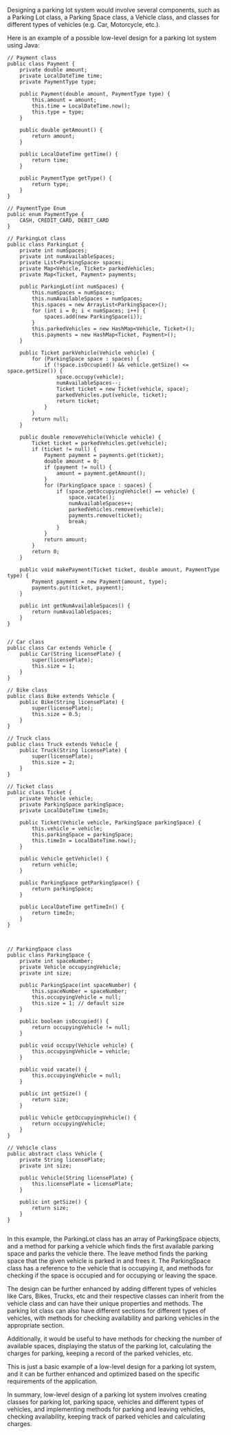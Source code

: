 Designing a parking lot system would involve several components, such as a Parking Lot class, a Parking Space class, a Vehicle class, and classes for different types of vehicles (e.g. Car, Motorcycle, etc.).

Here is an example of a possible low-level design for a parking lot system using Java:


```
// Payment class
public class Payment {
    private double amount;
    private LocalDateTime time;
    private PaymentType type;

    public Payment(double amount, PaymentType type) {
        this.amount = amount;
        this.time = LocalDateTime.now();
        this.type = type;
    }

    public double getAmount() {
        return amount;
    }

    public LocalDateTime getTime() {
        return time;
    }

    public PaymentType getType() {
        return type;
    }
}

// PaymentType Enum
public enum PaymentType {
    CASH, CREDIT_CARD, DEBIT_CARD
}

// ParkingLot class
public class ParkingLot {
    private int numSpaces;
    private int numAvailableSpaces;
    private List<ParkingSpace> spaces;
    private Map<Vehicle, Ticket> parkedVehicles;
    private Map<Ticket, Payment> payments;

    public ParkingLot(int numSpaces) {
        this.numSpaces = numSpaces;
        this.numAvailableSpaces = numSpaces;
        this.spaces = new ArrayList<ParkingSpace>();
        for (int i = 0; i < numSpaces; i++) {
            spaces.add(new ParkingSpace(i));
        }
        this.parkedVehicles = new HashMap<Vehicle, Ticket>();
        this.payments = new HashMap<Ticket, Payment>();
    }

    public Ticket parkVehicle(Vehicle vehicle) {
        for (ParkingSpace space : spaces) {
            if (!space.isOccupied() && vehicle.getSize() <= space.getSize()) {
                space.occupy(vehicle);
                numAvailableSpaces--;
                Ticket ticket = new Ticket(vehicle, space);
                parkedVehicles.put(vehicle, ticket);
                return ticket;
            }
        }
        return null;
    }

    public double removeVehicle(Vehicle vehicle) {
        Ticket ticket = parkedVehicles.get(vehicle);
        if (ticket != null) {
            Payment payment = payments.get(ticket);
            double amount = 0;
            if (payment != null) {
                amount = payment.getAmount();
            }
            for (ParkingSpace space : spaces) {
                if (space.getOccupyingVehicle() == vehicle) {
                    space.vacate();
                    numAvailableSpaces++;
                    parkedVehicles.remove(vehicle);
                    payments.remove(ticket);
                    break;
                }
            }
            return amount;
        }
        return 0;
    }

    public void makePayment(Ticket ticket, double amount, PaymentType type) {
        Payment payment = new Payment(amount, type);
        payments.put(ticket, payment);
    }

    public int getNumAvailableSpaces() {
        return numAvailableSpaces;
    }
}


// Car class
public class Car extends Vehicle {
    public Car(String licensePlate) {
        super(licensePlate);
        this.size = 1;
    }
}

// Bike class
public class Bike extends Vehicle {
    public Bike(String licensePlate) {
        super(licensePlate);
        this.size = 0.5;
    }
}

// Truck class
public class Truck extends Vehicle {
    public Truck(String licensePlate) {
        super(licensePlate);
        this.size = 2;
    }
}

// Ticket class
public class Ticket {
    private Vehicle vehicle;
    private ParkingSpace parkingSpace;
    private LocalDateTime timeIn;

    public Ticket(Vehicle vehicle, ParkingSpace parkingSpace) {
        this.vehicle = vehicle;
        this.parkingSpace = parkingSpace;
        this.timeIn = LocalDateTime.now();
    }

    public Vehicle getVehicle() {
        return vehicle;
    }

    public ParkingSpace getParkingSpace() {
        return parkingSpace;
    }

    public LocalDateTime getTimeIn() {
        return timeIn;
    }
}



// ParkingSpace class
public class ParkingSpace {
    private int spaceNumber;
    private Vehicle occupyingVehicle;
    private int size;

    public ParkingSpace(int spaceNumber) {
        this.spaceNumber = spaceNumber;
        this.occupyingVehicle = null;
        this.size = 1; // default size
    }

    public boolean isOccupied() {
        return occupyingVehicle != null;
    }

    public void occupy(Vehicle vehicle) {
        this.occupyingVehicle = vehicle;
    }

    public void vacate() {
        this.occupyingVehicle = null;
    }

    public int getSize() {
        return size;
    }

    public Vehicle getOccupyingVehicle() {
        return occupyingVehicle;
    }
}

// Vehicle class
public abstract class Vehicle {
    private String licensePlate;
    private int size;

    public Vehicle(String licensePlate) {
        this.licensePlate = licensePlate;
    }

    public int getSize() {
        return size;
    }
}


```

In this example, the ParkingLot class has an array of ParkingSpace objects, and a method for parking a vehicle which finds the first available parking space and parks the vehicle there. The leave method finds the parking space that the given vehicle is parked in and frees it. The ParkingSpace class has a reference to the vehicle that is occupying it, and methods for checking if the space is occupied and for occupying or leaving the space.

The design can be further enhanced by adding different types of vehicles like Cars, Bikes, Trucks, etc and their respective classes can inherit from the vehicle class and can have their unique properties and methods. The parking lot class can also have different sections for different types of vehicles, with methods for checking availability and parking vehicles in the appropriate section.

Additionally, it would be useful to have methods for checking the number of available spaces, displaying the status of the parking lot, calculating the charges for parking, keeping a record of the parked vehicles, etc.

This is just a basic example of a low-level design for a parking lot system, and it can be further enhanced and optimized based on the specific requirements of the application.

In summary, low-level design of a parking lot system involves creating classes for parking lot, parking space, vehicles and different types of vehicles, and implementing methods for parking and leaving vehicles, checking availability, keeping track of parked vehicles and calculating charges.





